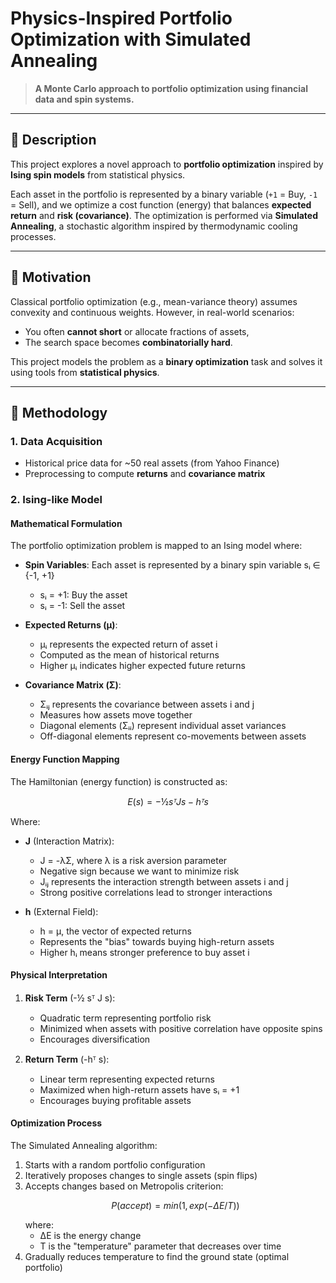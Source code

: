 # Physics-Inspired Portfolio Optimization with Simulated Annealing

> **A Monte Carlo approach to portfolio optimization using financial data and spin systems.**

---

## 📝 Description

This project explores a novel approach to **portfolio optimization** inspired by **Ising spin models** from statistical physics.

Each asset in the portfolio is represented by a binary variable (`+1` = Buy, `-1` = Sell), and we optimize a cost function (energy) that balances **expected return** and **risk (covariance)**. The optimization is performed via **Simulated Annealing**, a stochastic algorithm inspired by thermodynamic cooling processes.

---

## 🧠 Motivation

Classical portfolio optimization (e.g., mean-variance theory) assumes convexity and continuous weights. However, in real-world scenarios:
- You often **cannot short** or allocate fractions of assets,
- The search space becomes **combinatorially hard**.

This project models the problem as a **binary optimization** task and solves it using tools from **statistical physics**.

---

## 🧮 Methodology

### 1. Data Acquisition
- Historical price data for ~50 real assets (from Yahoo Finance)
- Preprocessing to compute **returns** and **covariance matrix**

### 2. Ising-like Model

#### Mathematical Formulation

The portfolio optimization problem is mapped to an Ising model where:

- **Spin Variables**: Each asset is represented by a binary spin variable sᵢ ∈ {-1, +1}
  - sᵢ = +1: Buy the asset
  - sᵢ = -1: Sell the asset

- **Expected Returns (μ)**: 
  - μᵢ represents the expected return of asset i
  - Computed as the mean of historical returns
  - Higher μᵢ indicates higher expected future returns

- **Covariance Matrix (Σ)**:
  - Σᵢⱼ represents the covariance between assets i and j
  - Measures how assets move together
  - Diagonal elements (Σᵢᵢ) represent individual asset variances
  - Off-diagonal elements represent co-movements between assets

#### Energy Function Mapping

The Hamiltonian (energy function) is constructed as:

```math
E(s) = -½ sᵀ J s - hᵀ s
```

Where:
- **J** (Interaction Matrix):
  - J = -λΣ, where λ is a risk aversion parameter
  - Negative sign because we want to minimize risk
  - Jᵢⱼ represents the interaction strength between assets i and j
  - Strong positive correlations lead to stronger interactions

- **h** (External Field):
  - h = μ, the vector of expected returns
  - Represents the "bias" towards buying high-return assets
  - Higher hᵢ means stronger preference to buy asset i

#### Physical Interpretation

1. **Risk Term** (-½ sᵀ J s):
   - Quadratic term representing portfolio risk
   - Minimized when assets with positive correlation have opposite spins
   - Encourages diversification

2. **Return Term** (-hᵀ s):
   - Linear term representing expected returns
   - Maximized when high-return assets have sᵢ = +1
   - Encourages buying profitable assets

#### Optimization Process

The Simulated Annealing algorithm:
1. Starts with a random portfolio configuration
2. Iteratively proposes changes to single assets (spin flips)
3. Accepts changes based on Metropolis criterion:
   ```math
   P(accept) = min(1, exp(-ΔE/T))
   ```
   where:
   - ΔE is the energy change
   - T is the "temperature" parameter that decreases over time
4. Gradually reduces temperature to find the ground state (optimal portfolio)


